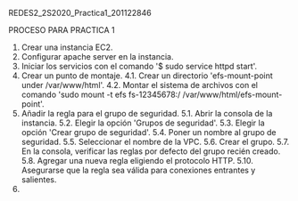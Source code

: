 REDES2_2S2020_Practica1_201122846

PROCESO PARA PRACTICA 1

1. Crear una instancia EC2.
2. Configurar apache server en la instancia.
3. Iniciar los servicios con el comando '$ sudo service httpd start'.
4. Crear un punto de montaje.
	4.1. Crear un directorio 'efs-mount-point under /var/www/html'.
	4.2. Montar el sistema de archivos con el comando 'sudo mount -t efs fs-12345678:/ /var/www/html/efs-mount-point'.
5. Añadir la regla para el grupo de seguridad.
	5.1. Abrir la consola de la instancia.
	5.2. Elegir la opción 'Grupos de seguridad'.
	5.3. Elegir la opción 'Crear grupo de seguridad'.
	5.4. Poner un nombre al grupo de seguridad.
	5.5. Seleccionar el nombre de la VPC.
	5.6. Crear el grupo.
	5.7. En la consola, verificar las reglas por defecto del grupo recién creado.
	5.8. Agregar una nueva regla eligiendo el protocolo HTTP.
	5.10. Asegurarse que la regla sea válida para conexiones entrantes y salientes.
6. 